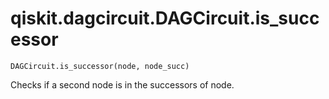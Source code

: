 # qiskit.dagcircuit.DAGCircuit.is\_successor

`DAGCircuit.is_successor(node, node_succ)`

Checks if a second node is in the successors of node.
